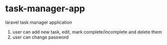 # task-manager-app
 laravel task manager application
 
 1. user can add new task, edit, mark complete/incomplete and delete them
 2. user can change password
